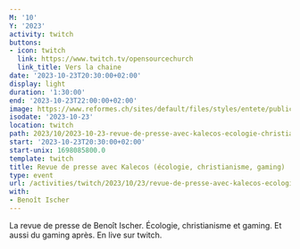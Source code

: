 ```yaml
---
M: '10'
Y: '2023'
activity: twitch
buttons:
- icon: twitch
  link: https://www.twitch.tv/opensourcechurch
  link_title: Vers la chaine
date: '2023-10-23T20:30:00+02:00'
display: light
duration: '1:30:00'
end: '2023-10-23T22:00:00+02:00'
image: https://www.reformes.ch/sites/default/files/styles/entete/public/data/images/comm/257/Beno%C3%AEt%20Ischer.jpg
isodate: '2023-10-23'
location: twitch
path: 2023/10/2023-10-23-revue-de-presse-avec-kalecos-ecologie-christianisme-gaming.md
start: '2023-10-23T20:30:00+02:00'
start-unix: 1698085800.0
template: twitch
title: Revue de presse avec Kalecos (écologie, christianisme, gaming)
type: event
url: /activities/twitch/2023/10/23/revue-de-presse-avec-kalecos-ecologie-christianisme-gaming
with:
- Benoît Ischer
---
```

La revue de presse de Benoît Ischer. Écologie, christianisme et gaming. Et aussi du gaming après. En live sur twitch.